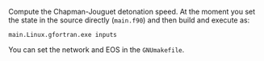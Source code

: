 Compute the Chapman-Jouguet detonation speed.  At the moment you set
the state in the source directly (`main.f90`) and then build and
execute as:

```
main.Linux.gfortran.exe inputs
```

You can set the network and EOS in the `GNUmakefile`.
